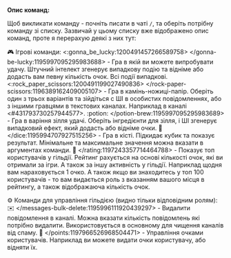 **Опис команд:**

Щоб викликати команду - почніть писати в чаті `/`, та оберіть потрібну команду зі списку. Зазвичай у цьому списку вже відображено опис команд, проте я перерахую деякі з них тут:

:video_game: Ігрові команди:
<:gonna_be_lucky:1200491457266589758> </gonna-be-lucky:1195997095295983688> - Гра в якій ви можете випробувати удачу. Штучний інтелект згенерує випадкову подію та відніме або додасть вам певну кількість очок. Всі події випадкові.
<:rock_paper_scissors:1200491199027490836> </rock-paper-scissors:1196389162409005107> - Гра в камінь-ножиці-папір. Оберіть один з трьох варіантів та зійдіться c ШІ в особистих повідомленнях, або з іншими гравцями в текстових каналах. Наприклад в каналі <#431793730257944577>.
:potion: </potion-brew:1195997095295983689> - Гра в варіння зілля удачі. Оберіть інгредієнти для зілля, і ШІ згенерує випадковий ефект, який додасть або відніме очки.
:game_die: </dice:1195994707927515256> - Гра в кісті. Підкидає кубик та показує результат. Мінімальне та максимальне значення можна вказати в аргументах команди.
:scroll: </rating:1197243357714464788> - Показує топ користувачів у гільдії. Рейтинг рахується на основі кількості очок, які ви отримали за ігри. А також за іншу активність у гільдії. Наприклад щодня вам нараховується 1 очко. А також якщо ви знаходитесь у топ 100 користувачів - то вам видається роль з вказанням вашого місця в рейтингу, а також відображаюча кількість очок.

:gear: Команди для управління гільдією (видно тільки відповідним ролям):
:envelope: </messages-bulk-delete:1195996111920439297> - Видалити повідомлення в каналі. Можна вказати кількість повідомлень які потрібно видалити. Використовується в основному для чищення каналів від спаму.
:abacus: </points:1197966526968504471> - Управління очками користувачів. Наприклад ви можете видати очки користувачу, або відняти їх.
